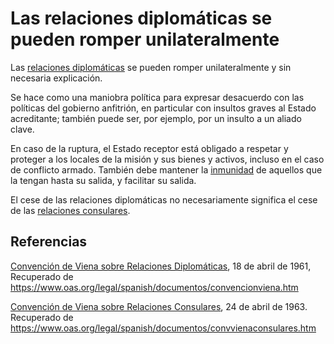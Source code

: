# Las relaciones diplomáticas se pueden romper unilateralmente

Las [relaciones diplomáticas](Diplomatic%20Rels.md) se pueden romper unilateralmente y sin necesaria explicación. 

Se hace como una maniobra política para expresar desacuerdo con las políticas del gobierno anfitrión, en particular con insultos graves al Estado acreditante; también puede ser, por ejemplo, por un insulto a un aliado clave. 

En caso de la ruptura, el Estado receptor está obligado a respetar y proteger a los locales de la misión y sus bienes y activos, incluso en el caso de conflicto armado. También debe mantener la [inmunidad](Diplomatic%Immunity.md) de aquellos que la tengan hasta su salida, y facilitar su salida.

El cese de las relaciones diplomáticas no necesariamente significa el cese de las [relaciones consulares](Consular%20Rels.md).

## Referencias
[Convención de Viena sobre Relaciones Diplomáticas](Vienna%20Convention%201961.md), 18 de abril de 1961, Recuperado de https://www.oas.org/legal/spanish/documentos/convencionviena.htm

[Convención de Viena sobre Relaciones Consulares](Vienna%20Convention%1963), 24 de abril de 1963. Recuperado de https://www.oas.org/legal/spanish/documentos/convvienaconsulares.htm
